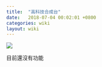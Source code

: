 ```yaml
---
title:  "高科技合成台"
date:   2018-07-04 00:02:01 +0800
categories: wiki
layout: wiki
---
```


![](/assets/img/wiki/ht-ct/overviwe.png)

目前還沒有功能